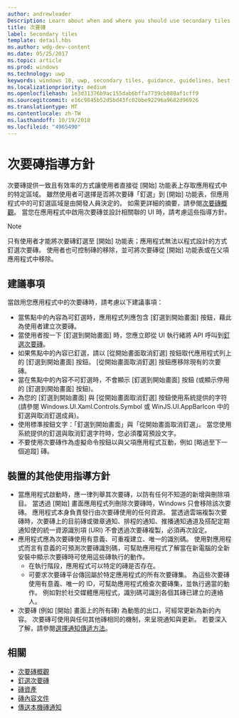 ```yaml
---
author: andrewleader
Description: Learn about when and where you should use secondary tiles in your UWP app.
title: 次要磚
label: Secondary tiles
template: detail.hbs
ms.author: wdg-dev-content
ms.date: 05/25/2017
ms.topic: article
ms.prod: windows
ms.technology: uwp
keywords: windows 10, uwp, secondary tiles, guidance, guidelines, best practices, 次要磚. 指導方針, 最佳做法
ms.localizationpriority: medium
ms.openlocfilehash: 1e3d31376b9ac155dab6bffa7739cb880af1cff9
ms.sourcegitcommit: e16c9845b52d5bd43fc02bbe92296a9682d96926
ms.translationtype: MT
ms.contentlocale: zh-TW
ms.lasthandoff: 10/19/2018
ms.locfileid: "4965490"
---
```

# <a name="secondary-tile-guidance"></a>次要磚指導方針


次要磚提供一致且有效率的方式讓使用者直接從 \[開始\] 功能表上存取應用程式中的特定區域。 雖然使用者可選擇是否將次要磚「釘選」到 \[開始\] 功能表，但應用程式中的可釘選區域是由開發人員決定的。 如需更詳細的摘要，請參閱[次要磚概觀](secondary-tiles.md)。 當您在應用程式中啟用次要磚並設計相關聯的 UI 時，請考慮這些指導方針。

> [!NOTE]
> 只有使用者才能將次要磚釘選至 \[開始\] 功能表；應用程式無法以程式設計的方式釘選次要磚。 使用者也可控制磚的移除，並可將次要磚從 \[開始\] 功能表或在父項應用程式中移除。


## <a name="recommendations"></a>建議事項

當啟用您應用程式中的次要磚時，請考慮以下建議事項：

* 當焦點中的內容為可釘選時，應用程式列應包含 \[釘選到開始畫面\] 按鈕，藉此為使用者建立次要磚。
* 當使用者按一下 \[釘選到開始畫面\] 時，您應立即從 UI 執行緒將 API 呼叫到[釘選次要磚](secondary-tiles-pinning.md)。
* 如果焦點中的內容已釘選，請以 \[從開始畫面取消釘選\] 按鈕取代應用程式列上的 \[釘選到開始畫面\] 按鈕。 \[從開始畫面取消釘選\] 按鈕應移除現有的次要磚。
* 當在焦點中的內容不可釘選時，不會顯示 \[釘選到開始畫面\] 按鈕 (或顯示停用的 \[釘選到開始畫面\] 按鈕)。
* 為您的 \[釘選到開始畫面\] 與 \[從開始畫面取消釘選\] 按鈕使用系統提供的字符 (請參閱 Windows.UI.Xaml.Controls.Symbol 或 WinJS.UI.AppBarIcon 中的釘選與取消釘選成員)。
* 使用標準按鈕文字：「釘選到開始畫面」與「從開始畫面取消釘選」。 當您使用系統提供的釘選與取消釘選字符時，您必須覆寫預設文字。
* 不要使用次要磚作為虛擬命令按鈕以與父項應用程式互動，例如 \[略過至下一個追蹤\] 磚。


## <a name="additional-usage-guidance-for-devs"></a>裝置的其他使用指導方針

* 當應用程式啟動時，應一律列舉其次要磚，以防有任何不知道的新增與刪除項目。 當透過 \[開始\] 畫面應用程式列刪除次要磚時，Windows 只會移除該次要磚。 應用程式本身負責發行由次要磚使用的任何資源。 當透過雲端複製次要磚時，次要磚上的目前磚或徽章通知、排程的通知、推播通知通道及搭配定期通知使的統一資源識別項 (URI) 不會透過次要磚複製，必須再次設定。
* 應用程式應為次要磚使用有意義、可重複建立、唯一的識別碼。 使用對應用程式而言有意義的可預測次要磚識別碼，可幫助應用程式了解當在新電腦的全新安裝中顯示次要磚時可使用這些磚執行的動作。
  * 在執行階段，應用程式可以特定的磚是否存在。
  * 可要求次要磚平台傳回屬於特定應用程式的所有次要磚集。 為這些次要磚使用有意義、唯一的 ID，可幫助應用程式檢查次要磚集，並執行適當的動作。 例如對於社交媒體應用程式，識別碼可識別各個其磚已建立的連絡人。
* 次要磚 (例如 \[開始\] 畫面上的所有磚) 為動態的出口，可經常更新為新的內容。 次要磚可使用與任何其他磚相同的機制，來呈現通知與更新。 若要深入了解，請參閱[選擇通知傳遞方法](choosing-a-notification-delivery-method.md)。


## <a name="related"></a>相關

* [次要磚概觀](secondary-tiles.md)
* [釘選次要磚](secondary-tiles-pinning.md)
* [磚資產](app-assets.md)
* [磚內容文件](create-adaptive-tiles.md)
* [傳送本機磚通知](sending-a-local-tile-notification.md)
